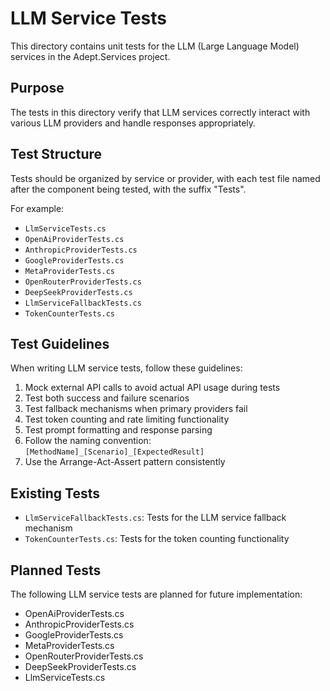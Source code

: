 # LLM Service Tests

This directory contains unit tests for the LLM (Large Language Model) services in the Adept.Services project.

## Purpose

The tests in this directory verify that LLM services correctly interact with various LLM providers and handle responses appropriately.

## Test Structure

Tests should be organized by service or provider, with each test file named after the component being tested, with the suffix "Tests".

For example:
- `LlmServiceTests.cs`
- `OpenAiProviderTests.cs`
- `AnthropicProviderTests.cs`
- `GoogleProviderTests.cs`
- `MetaProviderTests.cs`
- `OpenRouterProviderTests.cs`
- `DeepSeekProviderTests.cs`
- `LlmServiceFallbackTests.cs`
- `TokenCounterTests.cs`

## Test Guidelines

When writing LLM service tests, follow these guidelines:

1. Mock external API calls to avoid actual API usage during tests
2. Test both success and failure scenarios
3. Test fallback mechanisms when primary providers fail
4. Test token counting and rate limiting functionality
5. Test prompt formatting and response parsing
6. Follow the naming convention: `[MethodName]_[Scenario]_[ExpectedResult]`
7. Use the Arrange-Act-Assert pattern consistently

## Existing Tests

- `LlmServiceFallbackTests.cs`: Tests for the LLM service fallback mechanism
- `TokenCounterTests.cs`: Tests for the token counting functionality

## Planned Tests

The following LLM service tests are planned for future implementation:

- OpenAiProviderTests.cs
- AnthropicProviderTests.cs
- GoogleProviderTests.cs
- MetaProviderTests.cs
- OpenRouterProviderTests.cs
- DeepSeekProviderTests.cs
- LlmServiceTests.cs
